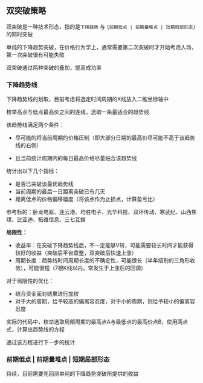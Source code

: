 双突破策略
---

双突破是一种技术形态，指的是`下降趋势` 与 `{前期低点 | 前期量堆点 | 短期局部形态}`的同时突破

单纯的下降趋势突破，在价格行为学上，通常需要第二次突破时才开始考虑入场，第一次突破很有可能失败

双突破通过两种突破的叠加，提高成功率

### 下降趋势线

下降趋势线的划取，目前考虑将选定时间周期的K线放入二维坐标轴中

枚举高点与低点最高价之间的连线，选取一条最适合的趋势线

该趋势线满足两个条件：

- 尽可能的将当前周期的价格压制（即大部分日期的最高价尽可能不高于该趋势线的右侧）

- 且当前统计周期内的每日最高价格尽量贴合该趋势线

统计出以下几个指标：

- 是否已突破该最优趋势线
- 当前周期的最后一日距离突破已有几天
- 距离低点的价格偏移幅度（将该点作为止损点，计算盈亏比）

参考标的：卧龙电驱、连云港、均胜电子、光华科技、双环传动、寒武纪、山西焦煤、比亚迪、拓维信息、三七互娱

**局限性：**

- 收益率：在突破下降趋势线后，不一定能够V转，可能需要较长时间才能获得较好的收益（突破后平台盘整，双突破后快速上涨）
- 周期长度：趋势线时间周期长度的不确定性，可能很长（半年级别的三角形收敛），可能很短（7根K线以内，常发生于上涨后的回调）

对于局限性的优化：

- 结合资金面对结果进行加权
- 对于大的周期，给予较高的偏离容忍度，对于小的周期，则给予较小的偏离容忍度

实际的代码中，枚举选取局部周期的最高点A与最低点的最高价点B，使用两点式，计算出趋势线的方程

通过该方程进行下一步的统计

### 前期低点 | 前期量堆点 | 短期局部形态

待续，目前需要先回测单纯的下降趋势突破所提供的收益